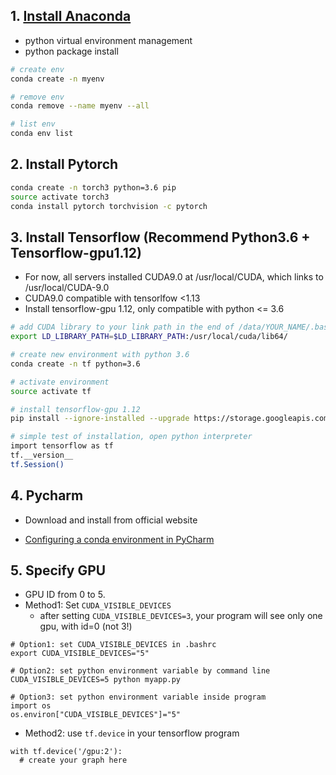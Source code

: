 
## 1. [Install Anaconda](https://docs.anaconda.com/anaconda/install/linux/)
* python virtual environment management
* python package install
``` bash
# create env
conda create -n myenv

# remove env
conda remove --name myenv --all

# list env
conda env list
```

## 2. Install Pytorch
``` bash
conda create -n torch3 python=3.6 pip
source activate torch3
conda install pytorch torchvision -c pytorch
```

## 3. Install Tensorflow (Recommend Python3.6 + Tensorflow-gpu1.12)
* For now, all servers installed CUDA9.0 at /usr/local/CUDA, which links to /usr/local/CUDA-9.0
* CUDA9.0 compatible with tensorlfow <1.13
* Install tensorflow-gpu 1.12, only compatible with python <= 3.6
``` bash
# add CUDA library to your link path in the end of /data/YOUR_NAME/.bashrc
export LD_LIBRARY_PATH=$LD_LIBRARY_PATH:/usr/local/cuda/lib64/

# create new environment with python 3.6
conda create -n tf python=3.6

# activate environment
source activate tf

# install tensorflow-gpu 1.12
pip install --ignore-installed --upgrade https://storage.googleapis.com/tensorflow/linux/gpu/tensorflow_gpu-1.12.0-cp36-cp36m-linux_x86_64.whl

# simple test of installation, open python interpreter
import tensorflow as tf
tf.__version__
tf.Session()
```

## 4. Pycharm
* Download and install from official website

* [Configuring a conda environment in PyCharm](https://docs.anaconda.com/anaconda/user-guide/tasks/pycharm/)

## 5. Specify GPU
* GPU ID from 0 to 5.
* Method1: Set `CUDA_VISIBLE_DEVICES`
  * after setting `CUDA_VISIBLE_DEVICES=3`, your program will see only one gpu, with id=0 (not 3!)
```
# Option1: set CUDA_VISIBLE_DEVICES in .bashrc
export CUDA_VISIBLE_DEVICES="5"

# Option2: set python environment variable by command line
CUDA_VISIBLE_DEVICES=5 python myapp.py

# Option3: set python environment variable inside program
import os
os.environ["CUDA_VISIBLE_DEVICES"]="5"
```
* Method2: use `tf.device` in your tensorflow program
```
with tf.device('/gpu:2'):
  # create your graph here
```
